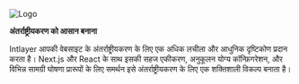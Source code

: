 ![Logo](https://github.com/aymericzip/intlayer/blob/main/packages/@intlayer/design-system/src/components/Logo/logo_with_text_no_frame.svg)

**अंतर्राष्ट्रीयकरण को आसान बनाना**

Intlayer आपकी वेबसाइट के अंतर्राष्ट्रीयकरण के लिए एक अधिक लचीला और आधुनिक दृष्टिकोण प्रदान करता है। Next.js और React के साथ इसकी सहज एकीकरण, अनुकूलन योग्य कॉन्फ़िगरेशन, और विभिन्न सामग्री घोषणा प्रारूपों के लिए समर्थन इसे अंतर्राष्ट्रीयकरण के लिए एक शक्तिशाली विकल्प बनाता है।
